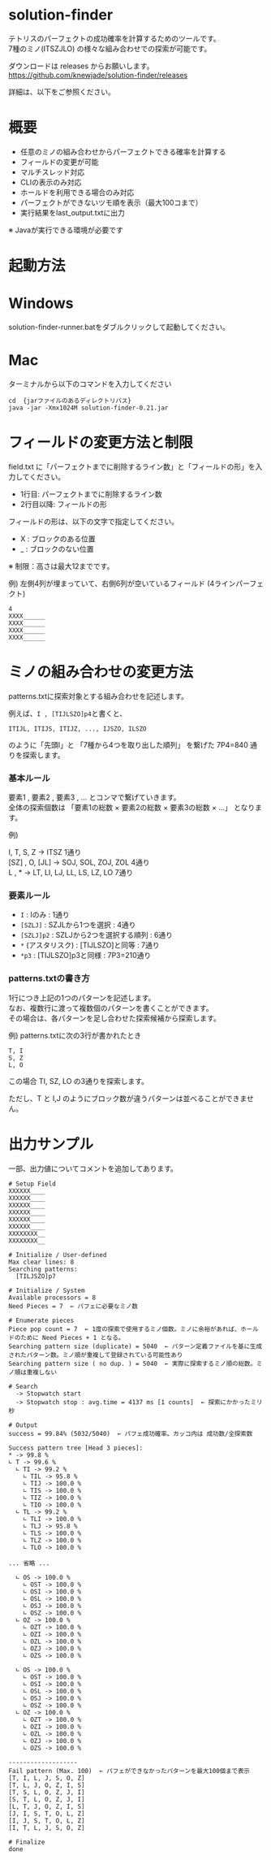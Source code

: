 # solution-finder

テトリスのパーフェクトの成功確率を計算するためのツールです。  
7種のミノ(ITSZJLO) の様々な組み合わせでの探索が可能です。 

ダウンロードは releases からお願いします。
https://github.com/knewjade/solution-finder/releases

詳細は、以下をご参照ください。

# 概要

* 任意のミノの組み合わせからパーフェクトできる確率を計算する
* フィールドの変更が可能
* マルチスレッド対応
* CLIの表示のみ対応
* ホールドを利用できる場合のみ対応
* パーフェクトができないツモ順を表示（最大100コまで）
* 実行結果をlast_output.txtに出力

※ Javaが実行できる環境が必要です

# 起動方法

# Windows

solution-finder-runner.batをダブルクリックして起動してください。

# Mac

ターミナルから以下のコマンドを入力してください

```
cd  {jarファイルのあるディレクトリパス}
java -jar -Xmx1024M solution-finder-0.21.jar
```

# フィールドの変更方法と制限

field.txt に「パーフェクトまでに削除するライン数」と「フィールドの形」を入力してください。

* 1行目: パーフェクトまでに削除するライン数
* 2行目以降: フィールドの形

フィールドの形は、以下の文字で指定してください。

* X : ブロックのある位置
* _ : ブロックのない位置

※ 制限：高さは最大12までです。

例) 左側4列が埋まっていて、右側6列が空いているフィールド (4ラインパーフェクト)
```
4
XXXX______
XXXX______
XXXX______
XXXX______
```

# ミノの組み合わせの変更方法

patterns.txtに探索対象とする組み合わせを記述します。  

例えば、```I , [TIJLSZO]p4```と書くと、  
```
ITIJL, ITIJS, ITIJZ, ..., IJSZO, ILSZO
```

のように「先頭I」と 「7種から4つを取り出した順列」 を繋げた 7P4=840 通りを探索します。


### 基本ルール

要素1 , 要素2 , 要素3 , ... とコンマで繋げていきます。  
全体の探索個数は 「要素1の総数 × 要素2の総数 × 要素3の総数 × ...」 となります。

例)

I, T, S, Z   →  ITSZ 1通り  
[SZ] , O, [JL]  →  SOJ, SOL, ZOJ, ZOL 4通り  
L , *  →  LT, LI, LJ, LL, LS, LZ, LO 7通り  

### 要素ルール

* ```I``` : Iのみ : 1通り
* ```[SZLJ]``` : SZJLから1つを選択 : 4通り
* ```[SZLJ]p2``` : SZLJから2つを選択する順列 : 6通り
* ```*``` (アスタリスク) : [TIJLSZO]と同等 : 7通り
* ```*p3``` : [TIJLSZO]p3と同様 : 7P3=210通り


### patterns.txtの書き方

1行につき上記の1つのパターンを記述します。  
なお、複数行に渡って複数個のパターンを書くことができます。  
その場合は、各パターンを足し合わせた探索候補から探索します。  

例) patterns.txtに次の3行が書かれたとき
```
T, I
S, Z
L, O
```
この場合 TI, SZ, LO の3通りを探索します。  

ただし、T と I,J のようにブロック数が違うパターンは並べることができません。


# 出力サンプル

一部、出力値についてコメントを追加してあります。  


```
# Setup Field
XXXXXX____
XXXXXX____
XXXXXX____
XXXXXX____
XXXXXX____
XXXXXX____
XXXXXXXX__
XXXXXXXX__

# Initialize / User-defined
Max clear lines: 8
Searching patterns:
  [TILJSZO]p7

# Initialize / System
Available processors = 8
Need Pieces = 7  ← パフェに必要なミノ数

# Enumerate pieces
Piece pop count = 7  ← 1度の探索で使用するミノ個数。ミノに余裕があれば、ホールドのために Need Pieces + 1 となる。
Searching pattern size (duplicate) = 5040  ← パターン定義ファイルを基に生成されたパターン数。ミノ順が重複して登録されている可能性あり
Searching pattern size ( no dup. ) = 5040  ← 実際に探索するミノ順の総数。ミノ順は重複しない

# Search
  -> Stopwatch start
  -> Stopwatch stop : avg.time = 4137 ms [1 counts]  ← 探索にかかったミリ秒

# Output
success = 99.84% (5032/5040)  ← パフェ成功確率。カッコ内は 成功数/全探索数

Success pattern tree [Head 3 pieces]:
* -> 99.8 %
∟ T -> 99.6 %
  ∟ TI -> 99.2 %
    ∟ TIL -> 95.8 %
    ∟ TIJ -> 100.0 %
    ∟ TIS -> 100.0 %
    ∟ TIZ -> 100.0 %
    ∟ TIO -> 100.0 %
  ∟ TL -> 99.2 %
    ∟ TLI -> 100.0 %
    ∟ TLJ -> 95.8 %
    ∟ TLS -> 100.0 %
    ∟ TLZ -> 100.0 %
    ∟ TLO -> 100.0 %

... 省略 ...

  ∟ OS -> 100.0 %
    ∟ OST -> 100.0 %
    ∟ OSI -> 100.0 %
    ∟ OSL -> 100.0 %
    ∟ OSJ -> 100.0 %
    ∟ OSZ -> 100.0 %
  ∟ OZ -> 100.0 %
    ∟ OZT -> 100.0 %
    ∟ OZI -> 100.0 %
    ∟ OZL -> 100.0 %
    ∟ OZJ -> 100.0 %
    ∟ OZS -> 100.0 %

  ∟ OS -> 100.0 %
    ∟ OST -> 100.0 %
    ∟ OSI -> 100.0 %
    ∟ OSL -> 100.0 %
    ∟ OSJ -> 100.0 %
    ∟ OSZ -> 100.0 %
  ∟ OZ -> 100.0 %
    ∟ OZT -> 100.0 %
    ∟ OZI -> 100.0 %
    ∟ OZL -> 100.0 %
    ∟ OZJ -> 100.0 %
    ∟ OZS -> 100.0 %

-------------------
Fail pattern (Max. 100)  ← パフェができなかったパターンを最大100個まで表示
[T, I, L, J, S, O, Z]
[T, L, J, O, Z, I, S]
[T, S, L, O, Z, J, I]
[S, T, L, O, Z, J, I]
[L, T, J, O, Z, I, S]
[J, I, S, T, O, L, Z]
[I, J, S, T, O, L, Z]
[I, T, L, J, S, O, Z]

# Finalize
done

```
